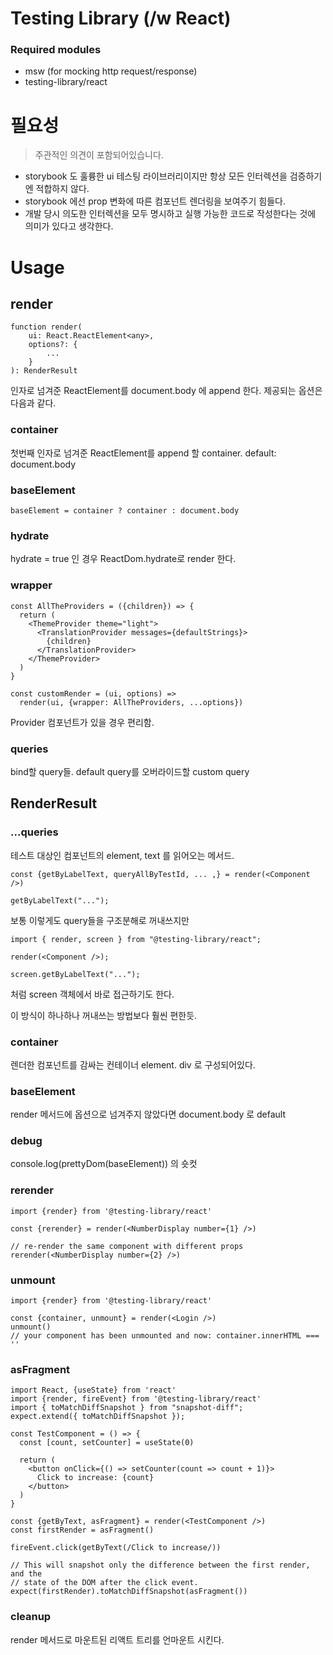 # Testing Library (/w React)

### Required modules

- msw (for mocking http request/response)
- testing-library/react

# 필요성

> 주관적인 의견이 포함되어있습니다.

- storybook 도 훌륭한 ui 테스팅 라이브러리이지만 항상 모든 인터렉션을 검증하기엔 적합하지 않다.
- storybook 에선 prop 변화에 따른 컴포넌트 렌더링을 보여주기 힘들다.
- 개발 당시 의도한 인터렉션을 모두 명시하고 실행 가능한 코드로 작성한다는 것에 의미가 있다고 생각한다.

# Usage

## render

```
function render(
    ui: React.ReactElement<any>,
    options?: {
        ...
    }
): RenderResult
```

인자로 넘겨준 ReactElement를 document.body 에 append 한다.
제공되는 옵션은 다음과 같다.

### container

첫번째 인자로 넘겨준 ReactElement를 append 할 container.
default: document.body

### baseElement

```
baseElement = container ? container : document.body
```

### hydrate

hydrate = true 인 경우 ReactDom.hydrate로 render 한다.

### wrapper

```
const AllTheProviders = ({children}) => {
  return (
    <ThemeProvider theme="light">
      <TranslationProvider messages={defaultStrings}>
        {children}
      </TranslationProvider>
    </ThemeProvider>
  )
}

const customRender = (ui, options) =>
  render(ui, {wrapper: AllTheProviders, ...options})
```

Provider 컴포넌트가 있을 경우 편리함.

### queries

bind할 query들. default query를 오버라이드할 custom query

## RenderResult

### ...queries

테스트 대상인 컴포넌트의 element, text 를 읽어오는 메서드.

```
const {getByLabelText, queryAllByTestId, ... ,} = render(<Component />)

getByLabelText("...");
```

보통 이렇게도 query들을 구조분해로 꺼내쓰지만

```
import { render, screen } from "@testing-library/react";

render(<Component />);

screen.getByLabelText("...");
```

처럼 screen 객체에서 바로 접근하기도 한다.

이 방식이 하나하나 꺼내쓰는 방법보다 훨씬 편한듯.

### container

렌더한 컴포넌트를 감싸는 컨테이너 element. div 로 구성되어있다.

### baseElement

render 메서드에 옵션으로 넘겨주지 않았다면 document.body 로 default

### debug

console.log(prettyDom(baseElement)) 의 숏컷

### rerender

```
import {render} from '@testing-library/react'

const {rerender} = render(<NumberDisplay number={1} />)

// re-render the same component with different props
rerender(<NumberDisplay number={2} />)
```

### unmount

```
import {render} from '@testing-library/react'

const {container, unmount} = render(<Login />)
unmount()
// your component has been unmounted and now: container.innerHTML === ''
```

### asFragment

```
import React, {useState} from 'react'
import {render, fireEvent} from '@testing-library/react'
import { toMatchDiffSnapshot } from "snapshot-diff";
expect.extend({ toMatchDiffSnapshot });

const TestComponent = () => {
  const [count, setCounter] = useState(0)

  return (
    <button onClick={() => setCounter(count => count + 1)}>
      Click to increase: {count}
    </button>
  )
}

const {getByText, asFragment} = render(<TestComponent />)
const firstRender = asFragment()

fireEvent.click(getByText(/Click to increase/))

// This will snapshot only the difference between the first render, and the
// state of the DOM after the click event.
expect(firstRender).toMatchDiffSnapshot(asFragment())
```

### cleanup

render 메서드로 마운트된 리액트 트리를 언마운트 시킨다.
